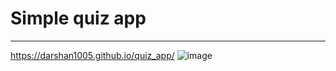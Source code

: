 # Simple quiz app
__________________________________
https://darshan1005.github.io/quiz_app/
![image](https://github.com/darshan1005/quiz_app/assets/114302987/49638d07-c146-4c42-8026-21fd7485621f)


